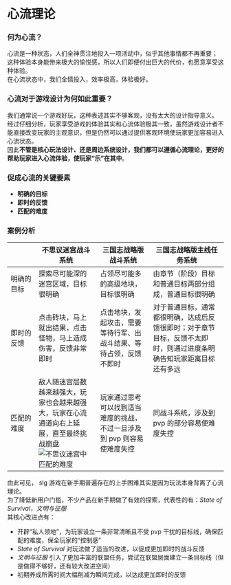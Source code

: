 # 心流理论
### 何为心流？
心流是一种状态，人们全神贯注地投入一项活动中，似乎其他事情都不再重要；<br>
这种体验本身能带来极大的愉悦感，所以人们即便付出巨大的代价，也愿意享受这种体验。<br>
在心流状态中，我们全情投入，效率极高，体验极好。<br>

[//]: 案例：外科医生给病人动手术，该手术小有难度，持续了好几个小时……但对于外科医生来讲，却享受着极大的愉悦，感觉就是在很短的时间内完成。因为外科医生全身心投入到手术中，对于手术的每个环节都有明确的规划，对于每一个步骤都能清晰的知道做得好与不好。

### 心流对于游戏设计为何如此重要？
我们通常说一个游戏好玩，这种表述其实不够客观，没有太大的设计指导意义。<br>
经过仔细分析，玩家享受游戏的体验其实和心流体验极其一致，虽然游戏设计者不能直接改变玩家的主观意识，但是仍然可以通过提供客观环境使玩家更加容易进入心流状态。<br>
因此**不管是核心玩法设计、还是周边系统设计，我们都可以遵循心流理论，更好的帮助玩家进入心流体验，使玩家“乐”在其中**。

### 促成心流的关键要素
- **明确的目标**
- **即时的反馈**
- **匹配的难度**

### 案例分析
| <img width=250/> | 不思议迷宫战斗系统 | 三国志战略版战斗系统 | 三国志战略版主线任务系统 |
| ---------- | ---------- | ---------- | ---------- |
| 明确的目标 | 探索尽可能深的迷宫区域，目标很明确 | 占领尽可能多的高级地块，目标很明确 | 由章节（阶段）目标和普通目标两部分组成，普通目标很明确 |
| 即时的反馈 | 点击砖块，马上就出结果，点击怪物，马上造成伤害，反馈非常即时 | 点击地块，发起攻击，需要等待行军、出战斗结果、等待占领，反馈不即时 | 对于普通目标，通常都很明确，达成后反馈很即时；对于章节目标，反馈不太即时，则通过进度条明确告知玩家距离目标还有多远  |
| 匹配的难度 | 敌人随迷宫层数越来越强大，玩家也会越来越强大，玩家在心流通道向右上延展，直至最终挑战崩盘<br>![不思议迷宫中匹配的难度](https://gitee.com/zhangr011/game_design/raw/master/images/flow_01.png) | 玩家通过思考可以找到适当难度的挑战，不过一旦涉及到 pvp 则容易使难度失控 | 同战斗系统，涉及到 pvp 的部分容易使难度失控 |

由此可见， slg 游戏在新手期普遍存在的上手困难其实是因为玩法本身背离了心流理论。<br>
为了降低新用户门槛，不少产品在新手期做了有效的探索，代表性的有：*State of Survival，文明与征服*<br>
其核心改进点有：
- 开辟“私人领地”，为玩家设立一条非常清晰且不受 pvp 干扰的目标线，确保匹配的难度，保全玩家的“控制感”
- *State of Survival* 对玩法做了适当的改进，以促成更加即时的战斗反馈
- *文明与征服* 引入了更加丰富的联盟任务，尝试在联盟层面建立一条目标线（但是做得不够好，还有较大改进空间）
- 初期养成所需时间大幅削减为瞬间完成，以达成更加即时的反馈
